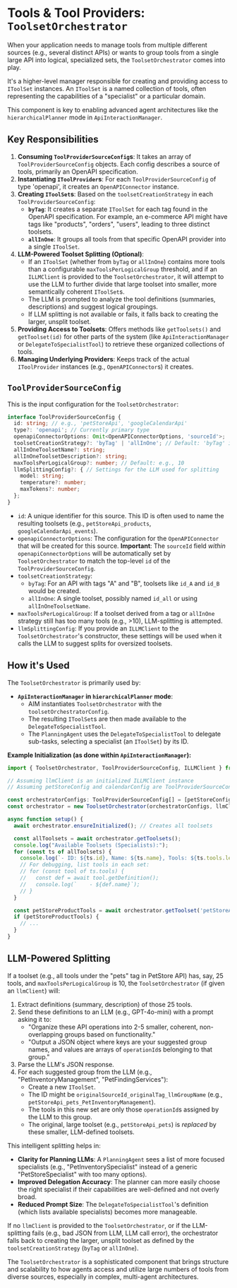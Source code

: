 # Tools & Tool Providers: `ToolsetOrchestrator`

When your application needs to manage tools from multiple different sources (e.g., several distinct APIs) or wants to group tools from a single large API into logical, specialized sets, the `ToolsetOrchestrator` comes into play.

It's a higher-level manager responsible for creating and providing access to `IToolSet` instances. An `IToolSet` is a named collection of tools, often representing the capabilities of a "specialist" or a particular domain.

This component is key to enabling advanced agent architectures like the `hierarchicalPlanner` mode in `ApiInteractionManager`.

## Key Responsibilities

1.  **Consuming `ToolProviderSourceConfig`s**: It takes an array of `ToolProviderSourceConfig` objects. Each config describes a source of tools, primarily an OpenAPI specification.
2.  **Instantiating `IToolProvider`s**: For each `ToolProviderSourceConfig` of type 'openapi', it creates an `OpenAPIConnector` instance.
3.  **Creating `IToolSet`s**: Based on the `toolsetCreationStrategy` in each `ToolProviderSourceConfig`:
    *   **`byTag`**: It creates a separate `IToolSet` for each tag found in the OpenAPI specification. For example, an e-commerce API might have tags like "products", "orders", "users", leading to three distinct toolsets.
    *   **`allInOne`**: It groups all tools from that specific OpenAPI provider into a single `IToolSet`.
4.  **LLM-Powered Toolset Splitting (Optional)**:
    *   If an `IToolSet` (whether from `byTag` or `allInOne`) contains more tools than a configurable `maxToolsPerLogicalGroup` threshold, and if an `ILLMClient` is provided to the `ToolsetOrchestrator`, it will attempt to use the LLM to further divide that large toolset into smaller, more semantically coherent `IToolSet`s.
    *   The LLM is prompted to analyze the tool definitions (summaries, descriptions) and suggest logical groupings.
    *   If LLM splitting is not available or fails, it falls back to creating the larger, unsplit toolset.
5.  **Providing Access to Toolsets**: Offers methods like `getToolsets()` and `getToolset(id)` for other parts of the system (like `ApiInteractionManager` or `DelegateToSpecialistTool`) to retrieve these organized collections of tools.
6.  **Managing Underlying Providers**: Keeps track of the actual `IToolProvider` instances (e.g., `OpenAPIConnector`s) it creates.

## `ToolProviderSourceConfig`

This is the input configuration for the `ToolsetOrchestrator`:

```typescript
interface ToolProviderSourceConfig {
  id: string; // e.g., 'petStoreApi', 'googleCalendarApi'
  type?: 'openapi'; // Currently primary type
  openapiConnectorOptions: Omit<OpenAPIConnectorOptions, 'sourceId'>;
  toolsetCreationStrategy?: 'byTag' | 'allInOne'; // Default: 'byTag' if tags exist, else 'allInOne'
  allInOneToolsetName?: string;
  allInOneToolsetDescription?: string;
  maxToolsPerLogicalGroup?: number; // Default: e.g., 10
  llmSplittingConfig?: { // Settings for the LLM used for splitting
    model: string;
    temperature?: number;
    maxTokens?: number;
  };
}
```
*   `id`: A unique identifier for this source. This ID is often used to name the resulting toolsets (e.g., `petStoreApi_products`, `googleCalendarApi_events`).
*   `openapiConnectorOptions`: The configuration for the `OpenAPIConnector` that will be created for this source. **Important**: The `sourceId` field *within* `openapiConnectorOptions` will be automatically set by `ToolsetOrchestrator` to match the top-level `id` of the `ToolProviderSourceConfig`.
*   `toolsetCreationStrategy`:
    *   `byTag`: For an API with tags "A" and "B", toolsets like `id_A` and `id_B` would be created.
    *   `allInOne`: A single toolset, possibly named `id_all` or using `allInOneToolsetName`.
*   `maxToolsPerLogicalGroup`: If a toolset derived from a tag or `allInOne` strategy still has too many tools (e.g., >10), LLM-splitting is attempted.
*   `llmSplittingConfig`: If you provide an `ILLMClient` to the `ToolsetOrchestrator`'s constructor, these settings will be used when it calls the LLM to suggest splits for oversized toolsets.

## How it's Used

The `ToolsetOrchestrator` is primarily used by:

*   **`ApiInteractionManager` in `hierarchicalPlanner` mode**:
    *   AIM instantiates `ToolsetOrchestrator` with the `toolsetOrchestratorConfig`.
    *   The resulting `IToolSet`s are then made available to the `DelegateToSpecialistTool`.
    *   The `PlanningAgent` uses the `DelegateToSpecialistTool` to delegate sub-tasks, selecting a specialist (an `IToolSet`) by its ID.

**Example Initialization (as done within `ApiInteractionManager`):**

```typescript
import { ToolsetOrchestrator, ToolProviderSourceConfig, ILLMClient } from '@ulifeai/agentb';

// Assuming llmClient is an initialized ILLMClient instance
// Assuming petStoreConfig and calendarConfig are ToolProviderSourceConfig objects

const orchestratorConfigs: ToolProviderSourceConfig[] = [petStoreConfig, calendarConfig];
const orchestrator = new ToolsetOrchestrator(orchestratorConfigs, llmClient); // Pass LLM client for splitting

async function setup() {
  await orchestrator.ensureInitialized(); // Creates all toolsets

  const allToolsets = await orchestrator.getToolsets();
  console.log("Available Toolsets (Specialists):");
  for (const ts of allToolsets) {
    console.log(`- ID: ${ts.id}, Name: ${ts.name}, Tools: ${ts.tools.length}`);
    // For debugging, list tools in each set:
    // for (const tool of ts.tools) {
    //   const def = await tool.getDefinition();
    //   console.log(`    - ${def.name}`);
    // }
  }

  const petStoreProductTools = await orchestrator.getToolset('petStoreApi_products'); // Example ID
  if (petStoreProductTools) {
    // ...
  }
}
```

## LLM-Powered Splitting

If a toolset (e.g., all tools under the "pets" tag in PetStore API) has, say, 25 tools, and `maxToolsPerLogicalGroup` is 10, the `ToolsetOrchestrator` (if given an `llmClient`) will:

1.  Extract definitions (summary, description) of those 25 tools.
2.  Send these definitions to an LLM (e.g., GPT-4o-mini) with a prompt asking it to:
    *   "Organize these API operations into 2-5 smaller, coherent, non-overlapping groups based on functionality."
    *   "Output a JSON object where keys are your suggested group names, and values are arrays of `operationId`s belonging to that group."
3.  Parse the LLM's JSON response.
4.  For each suggested group from the LLM (e.g., "PetInventoryManagement", "PetFindingServices"):
    *   Create a new `IToolSet`.
    *   The ID might be `originalSourceId_originalTag_llmGroupName` (e.g., `petStoreApi_pets_PetInventoryManagement`).
    *   The tools in this new set are only those `operationId`s assigned by the LLM to this group.
    *   The original, large toolset (e.g., `petStoreApi_pets`) is *replaced* by these smaller, LLM-defined toolsets.

This intelligent splitting helps in:
*   **Clarity for Planning LLMs**: A `PlanningAgent` sees a list of more focused specialists (e.g., "PetInventorySpecialist" instead of a generic "PetStoreSpecialist" with too many options).
*   **Improved Delegation Accuracy**: The planner can more easily choose the right specialist if their capabilities are well-defined and not overly broad.
*   **Reduced Prompt Size**: The `DelegateToSpecialistTool`'s definition (which lists available specialists) becomes more manageable.

If no `llmClient` is provided to the `ToolsetOrchestrator`, or if the LLM-splitting fails (e.g., bad JSON from LLM, LLM call error), the orchestrator falls back to creating the larger, unsplit toolset as defined by the `toolsetCreationStrategy` (`byTag` or `allInOne`).

The `ToolsetOrchestrator` is a sophisticated component that brings structure and scalability to how agents access and utilize large numbers of tools from diverse sources, especially in complex, multi-agent architectures. 